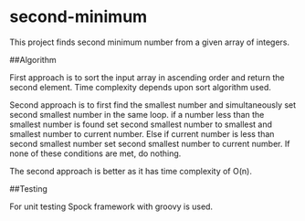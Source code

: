 # second-minimum

This project finds second minimum number from a given array of integers.

##Algorithm

First approach is to sort the input array in ascending order and return the second element. Time complexity depends upon sort algorithm used.


Second approach is to first find the smallest number and simultaneously set second smallest number in the same loop.
if a number less than the smallest number is found set second smallest number to smallest and smallest number to current number.
Else if current number is less than second smallest number set second smallest number to current number.
If none of these conditions are met, do nothing.

The second approach is better as it has time complexity of O(n).

##Testing

For unit testing Spock framework with groovy is used.



